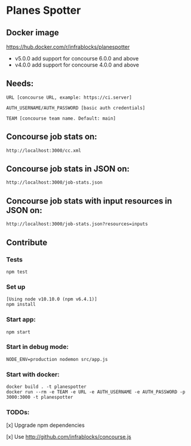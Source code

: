 # Planes Spotter

## Docker image
https://hub.docker.com/r/infrablocks/planespotter

- v5.0.0 add support for concourse 6.0.0 and above
- v4.0.0 add support for concourse 4.0.0 and above

## Needs:

    URL [concourse URL, example: https://ci.server]

    AUTH_USERNAME/AUTH_PASSWORD [basic auth credentials]
    
    TEAM [concourse team name. Default: main]
    
## Concourse job stats on: 
    http://localhost:3000/cc.xml
  
## Concourse job stats in JSON on: 
    http://localhost:3000/job-stats.json
  
## Concourse job stats with input resources in JSON on:
    http://localhost:3000/job-stats.json?resources=inputs

## Contribute  

### Tests
    npm test
    
### Set up 
    [Using node v10.10.0 (npm v6.4.1)]
    npm install

### Start app:
    npm start

### Start in debug mode:
    
    NODE_ENV=production nodemon src/app.js
    
### Start with docker:
    docker build . -t planespotter
    docker run --rm -e TEAM -e URL -e AUTH_USERNAME -e AUTH_PASSWORD -p 3000:3000 -t planespotter
    
### TODOs:

[x] Upgrade npm dependencies

[x] Use http://github.com/infrablocks/concourse.js

